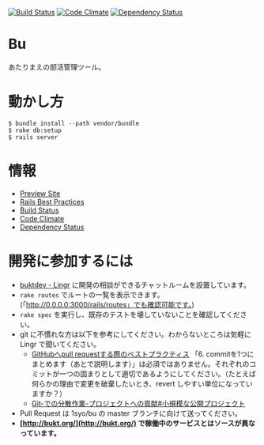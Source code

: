 [![Build Status](https://travis-ci.org/1syo/bu.png?branch=master)](https://travis-ci.org/1syo/bu)
[![Code Climate](https://codeclimate.com/badge.png)](https://codeclimate.com/github/1syo/bu)
[![Dependency Status](https://gemnasium.com/1syo/bu.png)](https://gemnasium.com/1syo/bu)

# Bu

あたりまえの部活管理ツール。


# 動かし方

```
$ bundle install --path vendor/bundle
$ rake db:setup
$ rails server
```

# 情報

- [Preview Site](http://bukt-preview.herokuapp.com)
- [Rails Best Practices](http://railsbp.com/repositories/304-1syo-bu)
- [Build Status](https://travis-ci.org/1syo/bu)
- [Code Climate](https://codeclimate.com/github/1syo/bu)
- [Dependency Status](https://gemnasium.com/1syo/bu)

# 開発に参加するには

- [buktdev - Lingr](http://lingr.com/room/buktdev) に開発の相談ができるチャットルームを設置しています。
- `rake routes` でルートの一覧を表示できます。(「http://0.0.0.0:3000/rails/routes」でも確認可能です。)
- `rake spec` を実行し、既存のテストを壊していないことを確認してください。
- git に不慣れな方は以下を参考にしてください。わからないところは気軽に Lingr で聞いてください。
  - [GitHubへpull requestする際のベストプラクティス](http://d.hatena.ne.jp/hnw/20110528)
  「6. commitを1つにまとめます（あとで説明します）」は必須ではありません。それぞれのコミットが一つの固まりとして適切であるようにしてください。（たとえば何らかの理由で変更を破棄したいとき、revert しやすい単位になっていますか？）
  - [Git-での分散作業-プロジェクトへの貢献#小規模な公開プロジェクト](http://git-scm.com/book/ja/Git-での分散作業-プロジェクトへの貢献#小規模な公開プロジェクト)
- Pull Request は 1syo/bu の master ブランチに向けて送ってください。
- **[http://bukt.org/](http://bukt.org/) で稼働中のサービスとはソースが異なっています。**
